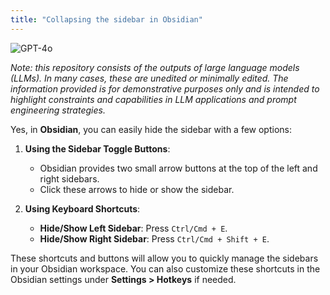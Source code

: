 ```yaml
---
title: "Collapsing the sidebar in Obsidian"
---
```

![GPT-4o](https://img.shields.io/badge/GPT--4o-3333FF?style=for-the-badge&logo=openai&logoColor=white)



*Note: this repository consists of the outputs of large language models (LLMs). In many cases, these are unedited or minimally edited. The information provided is for demonstrative purposes only and is intended to highlight constraints and capabilities in LLM applications and prompt engineering strategies.*


Yes, in **Obsidian**, you can easily hide the sidebar with a few options:

1. **Using the Sidebar Toggle Buttons**:
   - Obsidian provides two small arrow buttons at the top of the left and right sidebars.
   - Click these arrows to hide or show the sidebar.

2. **Using Keyboard Shortcuts**:
   - **Hide/Show Left Sidebar**: Press `Ctrl/Cmd + E`.
   - **Hide/Show Right Sidebar**: Press `Ctrl/Cmd + Shift + E`.

These shortcuts and buttons will allow you to quickly manage the sidebars in your Obsidian workspace. You can also customize these shortcuts in the Obsidian settings under **Settings > Hotkeys** if needed.